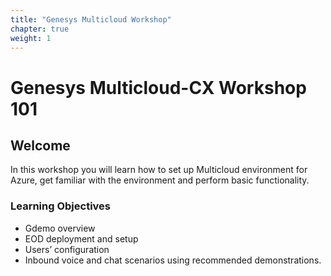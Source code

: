 ```yaml
---
title: "Genesys Multicloud Workshop"
chapter: true
weight: 1
---
```


# Genesys Multicloud-CX Workshop 101

## Welcome

In this workshop you will learn how to set up Multicloud environment for Azure, get familiar with the environment and perform basic functionality.

### Learning Objectives
-	Gdemo overview
-	EOD deployment and setup
-	Users’ configuration
-	Inbound voice and chat scenarios using recommended demonstrations.




